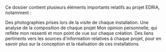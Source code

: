 
Ce dossier contient plusieurs éléments importants relatifs au projet EDRIA, notamment :

Des photographies prises lors de la visite de chaque installation.
Une analyse de la composition de chaque projet
Mon opinion personnelle, qui reflète mon ressenti et mon point de vue sur chaque création.
Des liens pertinents vers les sources d'information relatives à chaque projet, pour en savoir plus sur la conception et la réalisation de ces installations.
